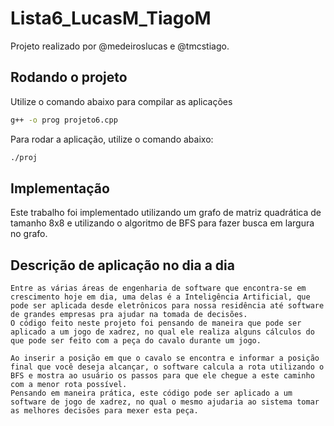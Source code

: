 # Lista6_LucasM_TiagoM

  Projeto realizado por @medeiroslucas e @tmcstiago.
  
## Rodando o projeto
  
  Utilize o comando abaixo para compilar as aplicações
  
```sh
g++ -o prog projeto6.cpp
```

  Para rodar a aplicação, utilize o comando abaixo:

```sh
./proj
```

## Implementação

  Este trabalho foi implementado utilizando um grafo de matriz quadrática de tamanho 8x8 e utilizando o algoritmo de BFS para fazer busca em largura no grafo.
  
 ## Descrição de aplicação no dia a dia
 
    Entre as várias áreas de engenharia de software que encontra-se em crescimento hoje em dia, uma delas é a Inteligência Artificial, que pode ser aplicada desde eletrônicos para nossa residência até software de grandes empresas pra ajudar na tomada de decisões.
    O código feito neste projeto foi pensando de maneira que pode ser aplicado a um jogo de xadrez, no qual ele realiza alguns cálculos do que pode ser feito com a peça do cavalo durante um jogo.
    
    Ao inserir a posição em que o cavalo se encontra e informar a posição final que você deseja alcançar, o software calcula a rota utilizando o BFS e mostra ao usuário os passos para que ele chegue a este caminho com a menor rota possível.
    Pensando em maneira prática, este código pode ser aplicado a um software de jogo de xadrez, no qual o mesmo ajudaria ao sistema tomar as melhores decisões para mexer esta peça.
